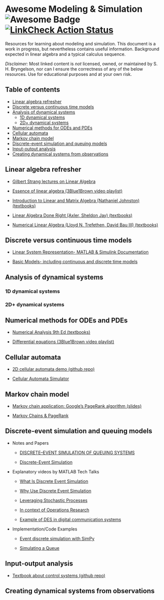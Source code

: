 # Awesome Modeling & Simulation <img src="https://cdn.rawgit.com/sindresorhus/awesome/d7305f38d29fed78fa85652e3a63e154dd8e8829/media/badge.svg" alt="Awesome Badge"/> [![LinkCheck Action Status](https://github.com/comp-physics/awesome-modeling-simulation/workflows/LinkChecker/badge.svg)](https://github.com/comp-physics/awesome-modeling-simulation/actions)

Resources for learning about modeling and simulation.
This document is a work in progress, but nevertheless contains useful information.
Background expected in linear algebra and a typical calculus sequence.

_Disclaimer:_ Most linked content is _not_ licensed, owned, or maintained by S. H. Bryngelson, nor can I ensure the correctness of any of the below resources. 
Use for educational purposes and at your own risk.

## Table of contents 

<!-- START doctoc generated TOC please keep comment here to allow auto update -->
<!-- DON'T EDIT THIS SECTION, INSTEAD RE-RUN doctoc TO UPDATE -->


- [Linear algebra refresher](#linear-algebra-refresher)
- [Discrete versus continuous time models](#discrete-versus-continuous-time-models)
- [Analysis of dynamical systems](#analysis-of-dynamical-systems)
  - [1D dynamical systems](#1d-dynamical-systems)
  - [2D+ dynamical systems](#2d-dynamical-systems)
- [Numerical methods for ODEs and PDEs](#numerical-methods-for-odes-and-pdes)
- [Cellular automata](#cellular-automata)
- [Markov chain model](#markov-chain-model)
- [Discrete-event simulation and queuing models](#discrete-event-simulation-and-queuing-models)
- [Input-output analysis](#input-output-analysis)
- [Creating dynamical systems from observations](#creating-dynamical-systems-from-observations)

<!-- END doctoc generated TOC please keep comment here to allow auto update -->

## Linear algebra refresher 

- [Gilbert Strang lectures on Linear Algebra ](https://www.youtube.com/playlist?list=PL49CF3715CB9EF31D)

- [Essence of linear algebra (3Blue1Brown video playlist)](https://www.youtube.com/playlist?list=PLZHQObOWTQDPD3MizzM2xVFitgF8hE_ab)

- [Introduction to Linear and Matrix Algebra (Nathaniel Johnston) (textbooks)](https://gtvault-my.sharepoint.com/:b:/g/personal/qyu87_gatech_edu/EQpUWO9bB_ZGhb7hY5yx8QYBFbgRM22WXAIeq_qLURhYQQ)

- [Linear Algebra Done Right (Axler, Sheldon Jay) (textbooks)](https://gtvault-my.sharepoint.com/:b:/g/personal/qyu87_gatech_edu/ETg_8WDHONVBv1OTo1YteFgBoOsT2whMpFYV-E7Lv1cuDQ)

- [Numerical Linear Algebra (Lloyd N. Trefethen, David Bau III) (textbooks)](https://gtvault-my.sharepoint.com/:b:/g/personal/qyu87_gatech_edu/ERmaipCm0ilMjIHW9uMlOP4BlgPobzBuqzrjXankkrIVoA)

## Discrete versus continuous time models

- [Linear System Representation- MATLAB & Simulink Documentation](https://www.mathworks.com/help/control/linear-system-modeling.html?s_tid=CRUX_lftnav)

- [Basic Models- including continuous and discrete time models](https://www.mathworks.com/help/control/fixed-coefficient-models.html)

## Analysis of dynamical systems

### 1D dynamical systems

### 2D+ dynamical systems

## Numerical methods for ODEs and PDEs

- [Numerical Analysis 9th Ed (textbooks)](https://gtvault-my.sharepoint.com/:b:/g/personal/qyu87_gatech_edu/ERDdqpOHU1tAlOT-QXlgzZ4BM9gKokKUfS2L2Fk9uEtl_Q?e=TsqKvi)

- [Differential equations (3Blue1Brown video playlist)](https://www.youtube.com/playlist?list=PLZHQObOWTQDNPOjrT6KVlfJuKtYTftqH6)

## Cellular automata

- [2D cellular automata demo (github repo)](https://github.com/Chakazul/Lenia) 

- [Cellular Automata Simulator](https://www.fourmilab.ch/cellab/manual/chap1.html)

## Markov chain model

- [Markov chain application: Google’s PageRank algorithm (slides)](https://www2.math.upenn.edu/~kazdan/312F12/JJ/MarkovChains/markov_google.pdf)

- [Markov Chains & PageRank](https://disco.ethz.ch/courses/fs16/ti2/lecture/chapter11.pdf)

## Discrete-event simulation and queuing models

- Notes and Papers

  - [DISCRETE–EVENT SIMULATION OF QUEUING SYSTEMS](https://phyweb.physics.nus.edu.sg/~phytaysc/articles/queue.pdf)
  
  - [Discrete-Event Simulation](https://www.cs.bu.edu/faculty/matta/Teaching/cs655-papers/shankar-des.pdf)

- Explanatory videos by MATLAB Tech Talks

  - [What Is Discrete Event Simulation](https://www.youtube.com/watch?v=21WQB0E-6-M)

  - [Why Use Discrete Event Simulation](https://www.youtube.com/watch?v=adkeGlcqBAo)

  - [Leveraging Stochastic Processes](https://www.youtube.com/watch?v=3EiniZbyeV0)

  - [In context of Operations Research](https://www.youtube.com/watch?v=YkUT3fFrjpg)
  
  - [Example of DES in digital communication
systems](https://www.youtube.com/watch?v=w6SSng58DEw)

- Implementation/Code Examples

  - [Event discrete simulation with SimPy](https://www.youtube.com/watch?v=Bk91DoAEcjY)

  - [Simulating a Queue](https://www.youtube.com/watch?v=WEA8m3j-Jqk)

## Input-output analysis

- [Textbook about control systems (github repo)](https://github.com/lugh56/control-and-system-book)

## Creating dynamical systems from observations
